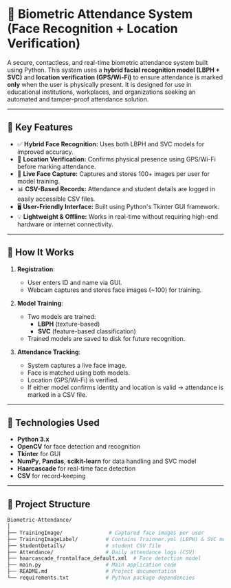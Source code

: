# 🔐 Biometric Attendance System (Face Recognition + Location Verification)

A secure, contactless, and real-time biometric attendance system built using Python. This system uses a **hybrid facial recognition model (LBPH + SVC)** and **location verification (GPS/Wi-Fi)** to ensure attendance is marked **only** when the user is physically present. It is designed for use in educational institutions, workplaces, and organizations seeking an automated and tamper-proof attendance solution.

---

## 📌 Key Features

- ✅ **Hybrid Face Recognition:** Uses both LBPH and SVC models for improved accuracy.
- 📍 **Location Verification:** Confirms physical presence using GPS/Wi-Fi before marking attendance.
- 📸 **Live Face Capture:** Captures and stores 100+ images per user for model training.
- 📊 **CSV-Based Records:** Attendance and student details are logged in easily accessible CSV files.
- 🖥️ **User-Friendly Interface:** Built using Python's Tkinter GUI framework.
- 💡 **Lightweight & Offline:** Works in real-time without requiring high-end hardware or internet connectivity.

---

## 🧠 How It Works

1. **Registration**:  
   - User enters ID and name via GUI.
   - Webcam captures and stores face images (~100) for training.

2. **Model Training**:  
   - Two models are trained:  
     - **LBPH** (texture-based)  
     - **SVC** (feature-based classification)  
   - Trained models are saved to disk for future recognition.

3. **Attendance Tracking**:  
   - System captures a live face image.
   - Face is matched using both models.
   - Location (GPS/Wi-Fi) is verified.
   - If either model confirms identity and location is valid → attendance is marked in a CSV file.

---

## 🔧 Technologies Used

- **Python 3.x**
- **OpenCV** for face detection and recognition
- **Tkinter** for GUI
- **NumPy**, **Pandas**, **scikit-learn** for data handling and SVC model
- **Haarcascade** for real-time face detection
- **CSV** for record-keeping

---

## 📂 Project Structure

```bash
Biometric-Attendance/
│
├── TrainingImage/               # Captured face images per user
├── TrainingImageLabel/         # Contains Trainner.yml (LBPH) & SVC model
├── StudentDetails/             # student CSV file
├── Attendance/                 # Daily attendance logs (CSV)
├── haarcascade_frontalface_default.xml  # Face detection model
├── main.py                     # Main application code
├── README.md                   # Project documentation
└── requirements.txt            # Python package dependencies
